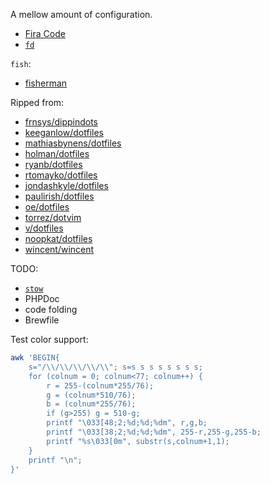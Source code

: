 A mellow amount of configuration.

- [Fira Code](https://github.com/tonsky/FiraCode)
- [`fd`](https://github.com/sharkdp/fd)

`fish`:

- [fisherman](https://github.com/fisherman/fisherman)

Ripped from:

- [frnsys/dippindots](https://github.com/frnsys/dippindots)
- [keeganlow/dotfiles](https://github.com/keeganlow/dotfiles)
- [mathiasbynens/dotfiles](https://github.com/mathiasbynens/dotfiles)
- [holman/dotfiles](https://github.com/holman/dotfiles)
- [ryanb/dotfiles](https://github.com/ryanb/dotfiles)
- [rtomayko/dotfiles](https://github.com/rtomayko/dotfiles)
- [jondashkyle/dotfiles](https://github.com/jondashkyle/dotfiles)
- [paulirish/dotfiles](https://github.com/paulirish/dotfiles)
- [oe/dotfiles](https://github.com/oe/dotfiles)
- [torrez/dotvim](https://github.com/torrez/dotvim)
- [v/dotfiles](https://github.com/v/dotfiles)
- [noopkat/dotfiles](https://github.com/noopkat/dotfiles)
- [wincent/wincent](https://github.com/wincent/wincent)

TODO:

- [`stow`](https://www.gnu.org/software/stow/)
- PHPDoc
- code folding
- Brewfile

Test color support:

```bash
awk 'BEGIN{
    s="/\\/\\/\\/\\/\\"; s=s s s s s s s s;
    for (colnum = 0; colnum<77; colnum++) {
        r = 255-(colnum*255/76);
        g = (colnum*510/76);
        b = (colnum*255/76);
        if (g>255) g = 510-g;
        printf "\033[48;2;%d;%d;%dm", r,g,b;
        printf "\033[38;2;%d;%d;%dm", 255-r,255-g,255-b;
        printf "%s\033[0m", substr(s,colnum+1,1);
    }
    printf "\n";
}'
```
